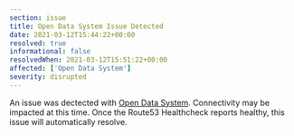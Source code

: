 ```yaml
---
section: issue
title: Open Data System Issue Detected
date: 2021-03-12T15:44:22+00:00
resolved: true
informational: false
resolvedWhen: 2021-03-12T15:51:22+00:00
affected: ['Open Data System']
severity: disrupted
---
```

An issue was dectected with [Open Data System](https://data.sba.gov).  Connectivity may be impacted at this time.  Once the Route53 Healthcheck reports healthy, this issue will automatically resolve.
